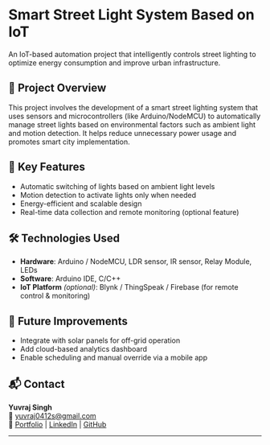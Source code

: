 # Smart Street Light System Based on IoT

An IoT-based automation project that intelligently controls street lighting to optimize energy consumption and improve urban infrastructure.

## 🚀 Project Overview

This project involves the development of a smart street lighting system that uses sensors and microcontrollers (like Arduino/NodeMCU) to automatically manage street lights based on environmental factors such as ambient light and motion detection. It helps reduce unnecessary power usage and promotes smart city implementation.

## 🔧 Key Features

- Automatic switching of lights based on ambient light levels
- Motion detection to activate lights only when needed
- Energy-efficient and scalable design
- Real-time data collection and remote monitoring (optional feature)

## 🛠️ Technologies Used

- **Hardware**: Arduino / NodeMCU, LDR sensor, IR sensor, Relay Module, LEDs
- **Software**: Arduino IDE, C/C++
- **IoT Platform** *(optional)*: Blynk / ThingSpeak / Firebase (for remote control & monitoring)


## 📗 Future Improvements

- Integrate with solar panels for off-grid operation
- Add cloud-based analytics dashboard
- Enable scheduling and manual override via a mobile app

## 📬 Contact

**Yuvraj Singh**  
📧 yuvraj0412s@gmail.com  
🔗 [Portfolio](https://yuvraj-portfolio-phi.vercel.app) | [LinkedIn](https://linkedin.com/in/yuvraj-singh-77601827a) | [GitHub](https://github.com/yuvraj0412s)

---


